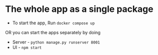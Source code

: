 # The whole app as a single package

- To start the app, Run `docker compose up`

OR you can start the apps separately by doing

- Server - `python manage.py runserver 8001`
- UI - `npm start`



